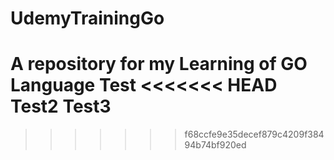 # UdemyTrainingGo
A repository for my Learning of GO Language
Test
<<<<<<< HEAD
Test2
Test3
=======
>>>>>>> f68ccfe9e35decef879c4209f38494b74bf920ed
